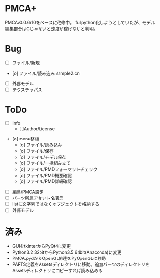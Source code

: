 # PMCA+
PMCAv0.0.6r10をベースに改修中。
fullpython化しようとしていたが、モデル編集部分はCじゃないと速度が稼げないと判明。

# Bug
* [ ] ファイル/新規
* [o] ファイル/読み込み sample2.cnl
* [ ] 外部モデル
* [ ] テクスチャパス

# ToDo
* [ ] Info
    - [ ]Author/License
* [o] menu移植
    - [o] ファイル/読み込み
    - [o] ファイル/保存
    - [o] ファイル/モデル保存
    - [o] ファイル/一括組み立て
    - [o] ファイル/PMDフォーマットチェック
    - [o] ファイル/PMD概要確認
    - [o] ファイル/PMD詳細確認
* [ ] 編集/PMCA設定
* [ ] パーツ所属アセット名表示
* [ ] listに文字列ではなくオブジェクトを格納する
* [ ] 外部モデル

# 済み
* GUIをtkinterからPyQt4に変更
* Python3.2 32bitからPython3.5 64bit(Anaconda)に変更
* PMCA.pydからOpenGL関連をPyOpenGLに移動
* PARTS定義をAssetsディレクトリに移動。追加パーツのディレクトリをAssetsディレクトリにコピーすれば読み込める

